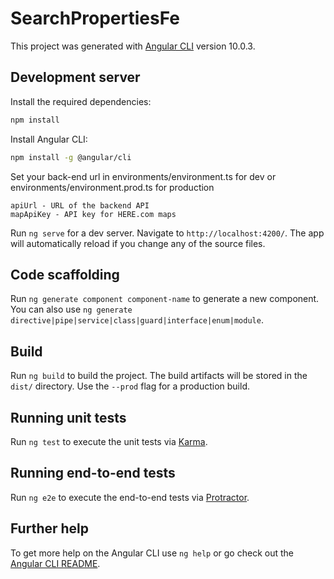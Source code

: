# SearchPropertiesFe

This project was generated with [Angular CLI](https://github.com/angular/angular-cli) version 10.0.3.

## Development server

Install the required dependencies:

```bash
npm install
```

Install Angular CLI:

```bash
npm install -g @angular/cli
```

Set your back-end url in environments/environment.ts for dev or environments/environment.prod.ts for production

```
apiUrl - URL of the backend API
mapApiKey - API key for HERE.com maps
```

Run `ng serve` for a dev server. Navigate to `http://localhost:4200/`. The app will automatically reload if you change any of the source files.

## Code scaffolding

Run `ng generate component component-name` to generate a new component. You can also use `ng generate directive|pipe|service|class|guard|interface|enum|module`.

## Build

Run `ng build` to build the project. The build artifacts will be stored in the `dist/` directory. Use the `--prod` flag for a production build.

## Running unit tests

Run `ng test` to execute the unit tests via [Karma](https://karma-runner.github.io).

## Running end-to-end tests

Run `ng e2e` to execute the end-to-end tests via [Protractor](http://www.protractortest.org/).

## Further help

To get more help on the Angular CLI use `ng help` or go check out the [Angular CLI README](https://github.com/angular/angular-cli/blob/master/README.md).
